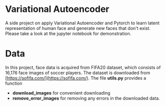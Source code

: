 # Variational Autoencoder
A side project on apply Variational Autoencoder and Pytorch to learn latent representation of human face and generate new faces that don't exist.
Please take a look at the jupyter notebook for demonstration.
# Data
In this project, face data is acquired from FIFA20 dataset, which consists of 16,176 face images of soccer players. The dataset is downloaded from [https://sofifa.com/](https://sofifa.com/). 
The file **utils.py** provides a function 
- **download_images** for convenient downloading 
- **remove_error_images** for removing any errors in the downloaded data.

